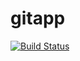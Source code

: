 # gitapp
[![Build Status](https://dev.azure.com/rfreitas0509/AgileProject/_apis/build/status/rfreitaspacheco.gitapp?branchName=master)](https://dev.azure.com/rfreitas0509/AgileProject/_build/latest?definitionId=5&branchName=master)
